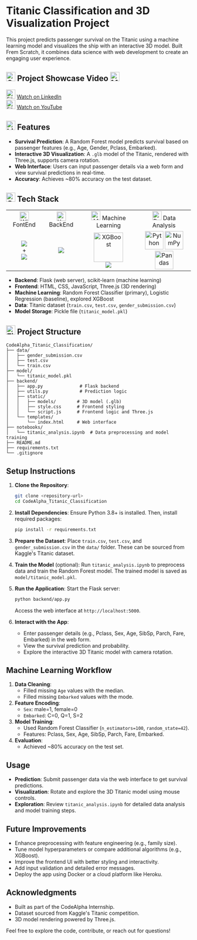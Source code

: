 # Titanic Classification and 3D Visualization Project

This project predicts passenger survival on the Titanic using a machine learning model and visualizes the ship with an interactive 3D model. Built Frem Scratch, it combines data science with web development to create an engaging user experience.

## <img src="https://raw.githubusercontent.com/Tarikul-Islam-Anik/Animated-Fluent-Emojis/master/Emojis/Objects/Clapper%20Board.png" alt="Clapper Board" width="25" height="25" /> Project Showcase Video <img src="https://raw.githubusercontent.com/Tarikul-Islam-Anik/Animated-Fluent-Emojis/master/Emojis/Objects/Movie%20Camera.png" alt="Movie Camera" width="25" height="25" />

<img src="https://raw.githubusercontent.com/Tarikul-Islam-Anik/Animated-Fluent-Emojis/master/Emojis/Objects/Film%20Frames.png" alt="Film Frames" width="25" height="25" /> [Watch on LinkedIn](https://www.linkedin.com/feed/update/urn:li:activity:7330408127697207296/?commentUrn=urn%3Ali%3Acomment%3A(ugcPost%3A7330405178682032128%2C7330554997769687040)&dashCommentUrn=urn%3Ali%3Afsd_comment%3A(7330554997769687040%2Curn%3Ali%3AugcPost%3A7330405178682032128)&lipi=urn%3Ali%3Apage%3Ad_flagship3_profile_view_base%3BntAzI5rFTSy42Wma%2BvT2hQ%3D%3D)  
<img src="https://raw.githubusercontent.com/Tarikul-Islam-Anik/Animated-Fluent-Emojis/master/Emojis/Objects/Film%20Frames.png" alt="Film Frames" width="25" height="25" /> [Watch on YouTube](https://youtu.be/XhbllR8bzM0)


## <img src="https://raw.githubusercontent.com/Tarikul-Islam-Anik/Animated-Fluent-Emojis/master/Emojis/Objects/Light%20Bulb.png" alt="Light Bulb" width="25" height="25" /> Features

- **Survival Prediction**: A Random Forest model predicts survival based on passenger features (e.g., Age, Gender, Pclass, Embarked).
- **Interactive 3D Visualization**: A `.glb` model of the Titanic, rendered with Three.js, supports camera rotation.
- **Web Interface**: Users can input passenger details via a web form and view survival predictions in real-time.
- **Accuracy**: Achieves ~80% accuracy on the test dataset.

## <img src="https://raw.githubusercontent.com/Tarikul-Islam-Anik/Animated-Fluent-Emojis/master/Emojis/Objects/Gear.png" alt="Gear" width="25" height="25" /> Tech Stack

<table align="center" style="width:100%; border-collapse: collapse; text-align: center;">
  <tr>
    <td align="center"><img src="https://raw.githubusercontent.com/Tarikul-Islam-Anik/Animated-Fluent-Emojis/master/Emojis/Objects/Window.png" alt="Window" width="25" height="25" /> FontEnd</td>
    <td align="center"><img src="https://raw.githubusercontent.com/Tarikul-Islam-Anik/Animated-Fluent-Emojis/master/Emojis/Objects/X-Ray.png" alt="X-Ray" width="25" height="25" /> BackEnd</td>
    <td align="center"><img src="https://raw.githubusercontent.com/Tarikul-Islam-Anik/Animated-Fluent-Emojis/master/Emojis/Hand%20gestures/Mechanical%20Arm.png" alt="Mechanical Arm" width="25" height="25" /> Machine Learning</td>
    <td align="center"><img src="https://raw.githubusercontent.com/Tarikul-Islam-Anik/Animated-Fluent-Emojis/master/Emojis/Objects/Bar%20Chart.png" alt="Bar Chart" width="25" height="25" /> Data Analysis</td>
  </tr>
  <tr>
    <td align="center"><img src="https://skillicons.dev/icons?i=html,css,js" align="center"><br/>+<br/><img src="https://skillicons.dev/icons?i=threejs" align="center"></td>
    <td align="center"><img src="https://skillicons.dev/icons?i=flask" align="center"></td>
    <td align="center">
      <img width="80" src="https://github.com/user-attachments/assets/3865d31c-9d7c-469f-a0d0-d85f40e56127" alt="XGBoost" title="XGBoost"/>
      <br/>
      <img src="https://skillicons.dev/icons?i=sklearn" align="center">
    </td>
    <td align="center">
       <img width="50" src="https://raw.githubusercontent.com/marwin1991/profile-technology-icons/refs/heads/main/icons/python.png" alt="Python" title="Python"/>
      <img width="50" src="https://raw.githubusercontent.com/marwin1991/profile-technology-icons/refs/heads/main/icons/numpy.png" alt="NumPy" title="NumPy"/>
      <img width="50" src="https://raw.githubusercontent.com/marwin1991/profile-technology-icons/refs/heads/main/icons/pandas.png" alt="Pandas" title="Pandas"/>
    </td>
  </tr>
</table>


- **Backend**: Flask (web server), scikit-learn (machine learning)
- **Frontend**: HTML, CSS, JavaScript, Three.js (3D rendering)
- **Machine Learning**: Random Forest Classifier (primary), Logistic Regression (baseline), explored XGBoost
- **Data**: Titanic dataset (`train.csv`, `test.csv`, `gender_submission.csv`)
- **Model Storage**: Pickle file (`titanic_model.pkl`)

## <img src="https://raw.githubusercontent.com/Tarikul-Islam-Anik/Animated-Fluent-Emojis/master/Emojis/Objects/File%20Folder.png" alt="File Folder" width="25" height="25" /> Project Structure

```
CodeAlpha_Titanic_Classification/
├── data/
│   ├── gender_submission.csv
│   ├── test.csv
│   └── train.csv
├── model/
│   └── titanic_model.pkl
├── backend/
│   ├── app.py              # Flask backend
│   ├── utils.py            # Prediction logic
│   ├── static/
│   │   ├── models/        # 3D model (.glb)
│   │   ├── style.css      # Frontend styling
│   │   └── script.js      # Frontend logic and Three.js
│   └── templates/
│       └── index.html     # Web interface
├── notebooks/
│   └── titanic_analysis.ipynb  # Data preprocessing and model training
├── README.md
├── requirements.txt
└── .gitignore
```

## Setup Instructions

1. **Clone the Repository**:
   ```bash
   git clone <repository-url>
   cd CodeAlpha_Titanic_Classification
   ```

2. **Install Dependencies**:
   Ensure Python 3.8+ is installed. Then, install required packages:
   ```bash
   pip install -r requirements.txt
   ```

3. **Prepare the Dataset**:
   Place `train.csv`, `test.csv`, and `gender_submission.csv` in the `data/` folder. These can be sourced from Kaggle's Titanic dataset.

4. **Train the Model** (optional):
   Run `titanic_analysis.ipynb` to preprocess data and train the Random Forest model. The trained model is saved as `model/titanic_model.pkl`.

5. **Run the Application**:
   Start the Flask server:
   ```bash
   python backend/app.py
   ```
   Access the web interface at `http://localhost:5000`.

6. **Interact with the App**:
   - Enter passenger details (e.g., Pclass, Sex, Age, SibSp, Parch, Fare, Embarked) in the web form.
   - View the survival prediction and probability.
   - Explore the interactive 3D Titanic model with camera rotation.

## Machine Learning Workflow

1. **Data Cleaning**:
   - Filled missing `Age` values with the median.
   - Filled missing `Embarked` values with the mode.
2. **Feature Encoding**:
   - `Sex`: male=1, female=0
   - `Embarked`: C=0, Q=1, S=2
3. **Model Training**:
   - Used Random Forest Classifier (`n_estimators=100`, `random_state=42`).
   - Features: Pclass, Sex, Age, SibSp, Parch, Fare, Embarked.
4. **Evaluation**:
   - Achieved ~80% accuracy on the test set.

## Usage

- **Prediction**: Submit passenger data via the web interface to get survival predictions.
- **Visualization**: Rotate and explore the 3D Titanic model using mouse controls.
- **Exploration**: Review `titanic_analysis.ipynb` for detailed data analysis and model training steps.

## Future Improvements

- Enhance preprocessing with feature engineering (e.g., family size).
- Tune model hyperparameters or compare additional algorithms (e.g., XGBoost).
- Improve the frontend UI with better styling and interactivity.
- Add input validation and detailed error messages.
- Deploy the app using Docker or a cloud platform like Heroku.

## Acknowledgments

- Built as part of the CodeAlpha Internship.
- Dataset sourced from Kaggle's Titanic competition.
- 3D model rendering powered by Three.js.

Feel free to explore the code, contribute, or reach out for questions!
